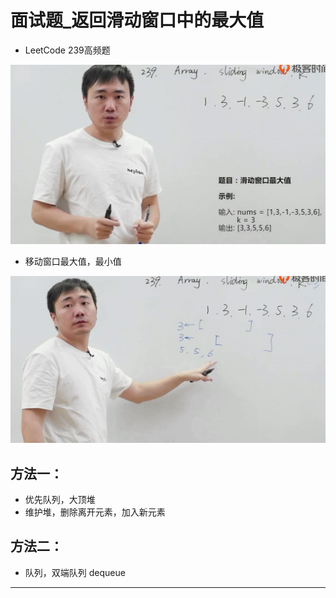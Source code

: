 # 面试题_返回滑动窗口中的最大值

* LeetCode 239高频题

![20201029_230959_20](image/20201029_230959_20.png)

* 移动窗口最大值，最小值

![20201029_232442_66](image/20201029_232442_66.png)

## 方法一：

* 优先队列，大顶堆
* 维护堆，删除离开元素，加入新元素

## 方法二：

* 队列，双端队列 dequeue







---
